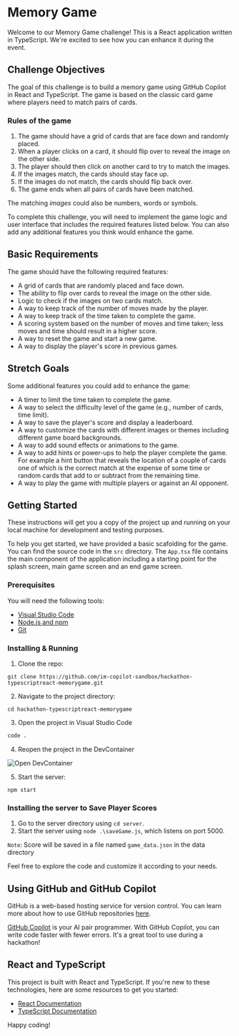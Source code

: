 # Memory Game

Welcome to our Memory Game challenge! This is a React application written in TypeScript. We're excited to see how you can enhance it during the event.

## Challenge Objectives

The goal of this challenge is to build a memory game using GitHub Copilot in React and TypeScript. The game is based on the classic card game where players need to match pairs of cards.

### Rules of the game

1. The game should have a grid of cards that are face down and randomly placed.
2. When a player clicks on a card, it should flip over to reveal the image on the other side.
3. The player should then click on another card to try to match the images.
4. If the images match, the cards should stay face up.
5. If the images do not match, the cards should flip back over.
6. The game ends when all pairs of cards have been matched.

The matching _images_ could also be numbers, words or symbols.

To complete this challenge, you will need to implement the game logic and user interface that includes the required features listed below. You can also add any additional features you think would enhance the game.

## Basic Requirements

The game should have the following required features:
- A grid of cards that are randomly placed and face down.
- The ability to flip over cards to reveal the image on the other side.
- Logic to check if the images on two cards match.
- A way to keep track of the number of moves made by the player.
- A way to keep track of the time taken to complete the game.
- A scoring system based on the number of moves and time taken; less moves and time should result in a higher score.
- A way to reset the game and start a new game.
- A way to display the player's score in previous games.

## Stretch Goals

Some additional features you could add to enhance the game:
- A timer to limit the time taken to complete the game.
- A way to select the difficulty level of the game (e.g., number of cards, time limit).
- A way to save the player's score and display a leaderboard.
- A way to customize the cards with different images or themes including different game board backgrounds.
- A way to add sound effects or animations to the game.
- A way to add hints or power-ups to help the player complete the game. For example a hint button that reveals the location of a couple of cards one of which is the correct match at the expense of some time or random cards that add to or subtract from the remaining time.
- A way to play the game with multiple players or against an AI opponent.

## Getting Started

These instructions will get you a copy of the project up and running on your local machine for development and testing purposes.

To help you get started, we have provided a basic scafolding for the game. You can find the source code in the `src` directory. The `App.tsx` file contains the main component of the application including a starting point for the splash screen, main game screen and an end game screen.


### Prerequisites

You will need the following tools:

- [Visual Studio Code](https://code.visualstudio.com/download)
- [Node.js and npm](https://nodejs.org/en/download/)
- [Git](https://git-scm.com/downloads)

### Installing & Running

1. Clone the repo:

```
git clone https://github.com/im-copilot-sandbox/hackathon-typescriptreact-memorygame.git
```

2. Navigate to the project directory:

```
cd hackathon-typescriptreact-memorygame
```

3. Open the project in Visual Studio Code

```bash
code .
```

4. Reopen the project in the DevContainer

![Open DevContainer](.devcontainer/screenshot.png)

5. Start the server:

```
npm start
```

### Installing the server to Save Player Scores
1. Go to the server directory using `cd server`.
2. Start the server using `node .\saveGame.js`, which listens on port 5000.

`Note`: Score will be saved in a file named `game_data.json` in the data directory

Feel free to explore the code and customize it according to your needs.

## Using GitHub and GitHub Copilot

GitHub is a web-based hosting service for version control. You can learn more about how to use GitHub repositories [here](https://docs.github.com/en/github).

[GitHub Copilot](https://copilot.github.com/) is your AI pair programmer. With GitHub Copilot, you can write code faster with fewer errors. It's a great tool to use during a hackathon!

## React and TypeScript

This project is built with React and TypeScript. If you're new to these technologies, here are some resources to get you started:

- [React Documentation](https://reactjs.org/docs/getting-started.html)
- [TypeScript Documentation](https://www.typescriptlang.org/docs/)


Happy coding!
